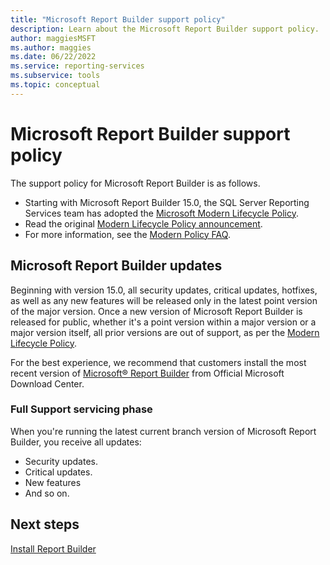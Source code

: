 ```yaml
---
title: "Microsoft Report Builder support policy"
description: Learn about the Microsoft Report Builder support policy.
author: maggiesMSFT
ms.author: maggies
ms.date: 06/22/2022
ms.service: reporting-services
ms.subservice: tools
ms.topic: conceptual
---
```

# Microsoft Report Builder support policy

The support policy for Microsoft Report Builder is as follows.

- Starting with Microsoft Report Builder 15.0, the SQL Server Reporting Services team has adopted the [Microsoft Modern Lifecycle Policy](/lifecycle/policies/modern).
- Read the original [Modern Lifecycle Policy announcement](/lifecycle/announcements/modern-policy).
- For more information, see the [Modern Policy FAQ](/lifecycle/faq/modern-policy).

## Microsoft Report Builder updates

Beginning with version 15.0, all security updates, critical updates, hotfixes, as well as any new features will be released only in the latest point version of the major version. Once a new version of Microsoft Report Builder is released for public, whether it's a point version within a major version or a major version itself, all prior versions are out of support, as per the [Modern Lifecycle Policy](/lifecycle/policies/modern).

For the best experience, we recommend that customers install the most recent version of [Microsoft® Report Builder](https://www.microsoft.com/en-us/download/details.aspx?id=53613) from Official Microsoft Download Center.

### Full Support servicing phase

When you're running the latest current branch version of Microsoft Report Builder, you receive all updates: 

- Security updates.
- Critical updates.
- New features
- And so on.

## Next steps

[Install Report Builder](../../reporting-services/install-windows/install-report-builder.md)
